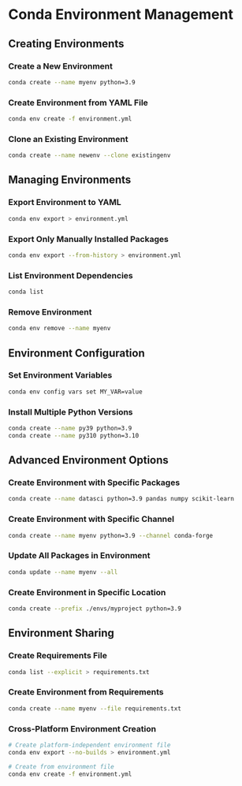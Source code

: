 # Conda Environment Management

## Creating Environments

### Create a New Environment
```bash
conda create --name myenv python=3.9
```

### Create Environment from YAML File
```bash
conda env create -f environment.yml
```

### Clone an Existing Environment
```bash
conda create --name newenv --clone existingenv
```

## Managing Environments

### Export Environment to YAML
```bash
conda env export > environment.yml
```

### Export Only Manually Installed Packages
```bash
conda env export --from-history > environment.yml
```

### List Environment Dependencies
```bash
conda list
```

### Remove Environment
```bash
conda env remove --name myenv
```

## Environment Configuration

### Set Environment Variables
```bash
conda env config vars set MY_VAR=value
```

### Install Multiple Python Versions
```bash
conda create --name py39 python=3.9
conda create --name py310 python=3.10
```

## Advanced Environment Options

### Create Environment with Specific Packages
```bash
conda create --name datasci python=3.9 pandas numpy scikit-learn
```

### Create Environment with Specific Channel
```bash
conda create --name myenv python=3.9 --channel conda-forge
```

### Update All Packages in Environment
```bash
conda update --name myenv --all
```

### Create Environment in Specific Location
```bash
conda create --prefix ./envs/myproject python=3.9
```

## Environment Sharing

### Create Requirements File
```bash
conda list --explicit > requirements.txt
```

### Create Environment from Requirements
```bash
conda create --name myenv --file requirements.txt
```

### Cross-Platform Environment Creation
```bash
# Create platform-independent environment file
conda env export --no-builds > environment.yml

# Create from environment file
conda env create -f environment.yml
```